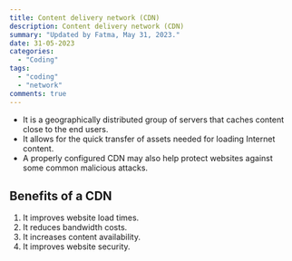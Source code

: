 ```yaml
---
title: Content delivery network (CDN)
description: Content delivery network (CDN)
summary: "Updated by Fatma, May 31, 2023."
date: 31-05-2023
categories:
  - "Coding"
tags:
  - "coding"
  - "network"
comments: true
---
```


- It is a geographically distributed group of servers that caches content close to the end users.
- It allows for the quick transfer of assets needed for loading Internet content.
- A properly configured CDN may also help protect websites against some common malicious attacks.

## Benefits of a CDN

1. It improves website load times.
2. It reduces bandwidth costs.
3. It increases content availability.
4. It improves website security.
